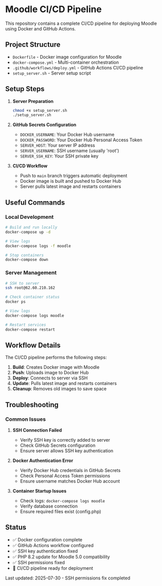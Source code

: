 # Moodle CI/CD Pipeline

This repository contains a complete CI/CD pipeline for deploying Moodle using Docker and GitHub Actions.

## Project Structure

- `Dockerfile` - Docker image configuration for Moodle
- `docker-compose.yml` - Multi-container orchestration
- `.github/workflows/deploy.yml` - GitHub Actions CI/CD pipeline
- `setup_server.sh` - Server setup script

## Setup Steps

1. **Server Preparation**
   ```bash
   chmod +x setup_server.sh
   ./setup_server.sh
   ```

2. **GitHub Secrets Configuration**
   - `DOCKER_USERNAME`: Your Docker Hub username
   - `DOCKER_PASSWORD`: Your Docker Hub Personal Access Token
   - `SERVER_HOST`: Your server IP address
   - `SERVER_USERNAME`: SSH username (usually 'root')
   - `SERVER_SSH_KEY`: Your SSH private key

3. **CI/CD Workflow**
   - Push to `main` branch triggers automatic deployment
   - Docker image is built and pushed to Docker Hub
   - Server pulls latest image and restarts containers

## Useful Commands

### Local Development
```bash
# Build and run locally
docker-compose up -d

# View logs
docker-compose logs -f moodle

# Stop containers
docker-compose down
```

### Server Management
```bash
# SSH to server
ssh root@62.60.210.162

# Check container status
docker ps

# View logs
docker-compose logs moodle

# Restart services
docker-compose restart
```

## Workflow Details

The CI/CD pipeline performs the following steps:

1. **Build**: Creates Docker image with Moodle
2. **Push**: Uploads image to Docker Hub
3. **Deploy**: Connects to server via SSH
4. **Update**: Pulls latest image and restarts containers
5. **Cleanup**: Removes old images to save space

## Troubleshooting

### Common Issues

1. **SSH Connection Failed**
   - Verify SSH key is correctly added to server
   - Check GitHub Secrets configuration
   - Ensure server allows SSH key authentication

2. **Docker Authentication Error**
   - Verify Docker Hub credentials in GitHub Secrets
   - Check Personal Access Token permissions
   - Ensure username matches Docker Hub account

3. **Container Startup Issues**
   - Check logs: `docker-compose logs moodle`
   - Verify database connection
   - Ensure required files exist (config.php)

## Status

- ✅ Docker configuration complete
- ✅ GitHub Actions workflow configured
- ✅ SSH key authentication fixed
- ✅ PHP 8.2 update for Moodle 5.0 compatibility
- ✅ SSH permissions fixed
- 🔄 CI/CD pipeline ready for deployment

Last updated: 2025-07-30 - SSH permissions fix completed 